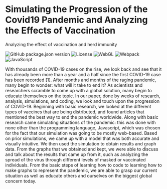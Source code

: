 # Simulating the Progression of the Covid19 Pandemic and Analyzing the Effects of Vaccination
Analyzing the effect of vaccination and herd immunity

![GitHub package.json version](https://img.shields.io/github/package-json/v/Telos-J/covid19-simulation?style=flat-square)
![License](https://img.shields.io/github/license/Telos-J/covid19-simulation?style=flat-square)
![WebGL](https://img.shields.io/badge/-WebGL-990000?style=flat-square&logo=webgl&logoColor=white)
![Webpack](https://img.shields.io/badge/-Webpack-8DD6F9?style=flat-square&logo=webpack&logoColor=white)
![JavaScript](https://img.shields.io/badge/-JavaScript-F7DF1E?style=flat-square&logo=javascript&logoColor=white)

With thousands of COVID-19 cases on the rise, we look back and see that it has already been more than a year and a half since the first COVID-19 case has been recorded [1]. After months and months of the raging pandemic, many begin to wonder: what will it take to end it? As scientists and researchers scramble to come up with a global solution, many begin to educate themselves on the topic. In our paper, done by weeks of research, analysis, simulations, and coding, we look and touch upon the progression of COVID-19. Beginning with basic research, we looked at the different types of vaccines that are being distributed, and found articles that mentioned the best way to end the pandemic worldwide. Along with basic research came simulating situations of the pandemic: this was done with none other than the programming language, Javascript, which was chosen for the fact that our simulation was going to be mostly web-based. Based on prior simulations, we came up with a model that was both accurate and visually intuitive. We then used the simulation to obtain results and graph data. From the graphs that we obtained and kept, we were able to discuss and talk about the results that came up from it, such as analyzing the spread of the virus through different levels of masked or vaccinated individuals. From the basic steps of learning how to code to learning how to make graphs to represent the pandemic, we are able to grasp our current situation as well as educate others and ourselves on the biggest global concern today.  
